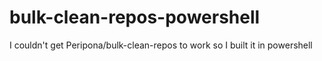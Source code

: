 # bulk-clean-repos-powershell
I couldn't get Peripona/bulk-clean-repos to work so I built it in powershell
